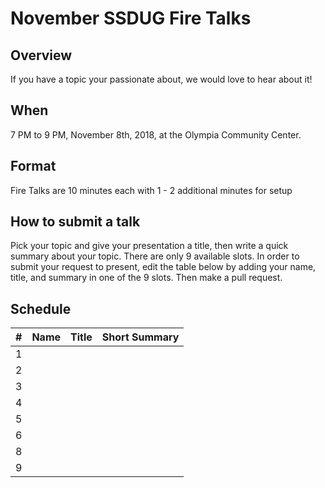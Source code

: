 # November SSDUG Fire Talks

## Overview

If you have a topic your passionate about, we would love to hear about it!  

## When

7 PM to 9 PM, November 8th, 2018, at the Olympia Community Center. 

## Format

Fire Talks are 10 minutes each with 1 - 2 additional minutes for setup

## How to submit a talk

Pick your topic and give your presentation a title, then write a quick summary about your topic.  There are only 9 available slots.  In order to submit your request to present, edit the table below by adding your name, title, and summary in one of the 9 slots.  Then make a pull request. 

## Schedule

| # 	| Name 	| Title 	| Short Summary 	|
|---	|------	|-------	|---------------	|
| 1  	|      	|       	|               	|
| 2  	|      	|       	|               	|
| 3  	|      	|       	|               	|
| 4  	|      	|       	|               	|
| 5  	|      	|       	|               	|
| 6  	|      	|       	|               	|
| 8  	|      	|       	|               	|
| 9  	|      	|       	|               	|